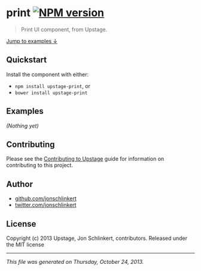 # print [![NPM version](https://badge.fury.io/js/print.png)](http://badge.fury.io/js/print)

> Print UI component, from Upstage.

[Jump to examples ↓](./EXAMPLES.md)

## Quickstart
Install the component with either:

* `npm install upstage-print`, or
* `bower install upstage-print`

## Examples

_(Nothing yet)_

## Contributing
Please see the [Contributing to Upstage](https://github.com/upstage/upstage/blob/master/CONTRIBUTING.md) guide for information on contributing to this project.

## Author

+ [github.com/jonschlinkert](https://github.com/jonschlinkert)
+ [twitter.com/jonschlinkert](http://twitter.com/jonschlinkert)

## License
Copyright (c) 2013 Upstage, Jon Schlinkert, contributors.
Released under the MIT license

***

_This file was generated on Thursday, October 24, 2013._

